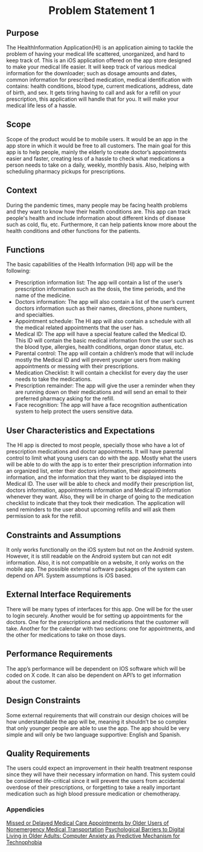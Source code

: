 <center> <h1>Problem Statement 1</h1> </center>

## Purpose
The HealthInformation Application(HI) is an application aiming to tackle the problem of having your medical life scattered, unorganized, and hard to keep track of. This is an iOS application offered on the app store designed to make your medical life easier. It will keep track of various medical information for the downloader; such as dosage amounts and dates, common information for prescribed medication, medical identification with contains: health conditions, blood type, current medications, address, date of birth, and sex. It gets tiring having to call and ask for a refill on your prescription, this application will handle that for you. It will make your medical life less of a hassle. 
  
## Scope
Scope of the product would be to mobile users. It would be an app in the app store in which it would be free to all customers. The main goal for this app is to help people, mainly the elderly to create doctor’s appointments easier and faster, creating less of a hassle to check what medications a person needs to take on a daily, weekly, monthly basis. Also, helping with scheduling pharmacy pickups for prescriptions.
  
## Context
During the pandemic times, many people may be facing health problems and they want to know how their health conditions are. This app can track people's health and include information about different kinds of disease such as cold, flu, etc. Furthermore, it can help patients know more about the health conditions and other functions for the patients.

## Functions
The basic capabilities of the Health Information (HI) app will be the following:
* Prescription information list:  The app will contain a list of the user’s prescription information such as the dosis, the time periods, and the name of the medicine. 
* Doctors information: The app will also contain a list of the user’s current doctors information such as their names, directions, phone numbers, and specialties.
* Appointment schedule: The HI app will also contain a schedule with all the medical related appointments that the user has. 
* Medical ID:  The app will have a special feature called the Medical ID. This ID will contain the basic medical information from the user such as the blood type, allergies, health conditions, organ donor status, etc. 
* Parental control: The app will contain a children’s mode that will include mostly the Medical ID and will prevent younger users from making appointments or messing with their prescriptions. 
* Medication Checklist: It will contain a checklist for every day the user needs to take the medications. 
* Prescription remainder: The app will give the user a reminder when they are running down on their medications and will send an email to their preferred pharmacy asking for the refill. 
* Face recognition:  The app will have a face recognition authentication system to help protect the users sensitive data. 

## User Characteristics and Expectations
The HI app is directed to most people, specially those who have a lot of prescription medications and doctor appointments. It will have parental control to limit what young users can do with the app. Mostly what the users will be able to do with the app is to enter their prescription information into an organized list, enter their doctors information, their appointments information, and the information that they want to be displayed into the Medical ID. The user will be able to check and modify their prescription list, doctors information, appointments information and Medical ID information whenever they want. Also, they will be in charge of going to the medication checklist to indicate that they took their medication. The application will send reminders to the user about upcoming refills and will ask them permission to ask for the refill. 

## Constraints and Assumptions
It only works functionally on the iOS system but not on the Android system. However, it is still readable on the Android system but can not edit information. Also, it is not compatible on a website, it only works on the mobile app. The possible external software packages of the system can depend on API. System assumptions is iOS based.
  
## External Interface Requirements
There will be many types of interfaces for this app. One will be for the user to login securely. Another would be for setting up appointments for the doctors. One for the prescriptions and medications that the customer will take. Another for the calendar with two sections: one for appointments, and the other for medications to take on those days.

## Performance Requirements
The app’s performance will be dependent on IOS software which will be coded on X code. It can also be dependent on API’s to get information about the customer.

## Design Constraints
Some external requirements that will constrain our design choices will be how understandable the app will be, meaning it shouldn’t be so complex that only younger people are able to use the app. The app should be very simple and will only be two language supportive: English and Spanish. 
  
## Quality Requirements
The users could expect an improvement in their health treatment response since they will have their necessary information on hand. This system could be considered life-critical since it will prevent the users from accidental overdose of their prescriptions, or forgetting to take a really important medication such as high blood pressure medication or chemotherapy. 


### Appendicies
[Missed or Delayed Medical Care Appointments by Older Users of Nonemergency Medical Transportation](https://www.ncbi.nlm.nih.gov/pmc/articles/PMC4668763/)
[Psychological Barriers to Digital Living in Older Adults: Computer Anxiety as Predictive Mechanism for Technophobia](https://www.ncbi.nlm.nih.gov/pmc/articles/PMC6770433/)
